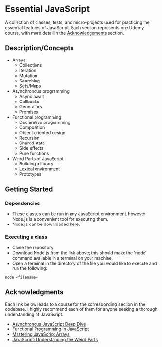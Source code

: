 # Essential JavaScript

A collection of classes, tests, and micro-projects used for practicing the essential features of JavaScript. Each section represents one Udemy course, with more detail in the [Acknowledgements](#acknowledgments) section. 

## Description/Concepts

* Arrays
    * Collections
    * Iteration
    * Mutation
    * Searching
    * Sets/Maps
* Asynchronous programming
    * Async await
    * Callbacks
    * Generators
    * Promises
* Functional programming
    * Declarative programming
    * Composition
    * Object oriented design
    * Recursion
    * Shared state
    * Side effects
    * Pure functions
* Weird Parts of JavaScript
  * Building a library
  * Lexical environment
  * Prototypes

## Getting Started

### Dependencies

* These classes can be run in any JavaScript environment, however Node.js is a convenient tool for executing them.
* Node.js can be downloaded [here](https://nodejs.org/en/download/package-manager/current).

### Executing a class

* Clone the repository.
* Download Node.js from the link above; this should make the 'node' command available in a terminal on your machine. 
* Open a terminal in the directory of the file you would like to execute and run the following: 
```
node <filename>
```

## Acknowledgments

Each link below leads to a course for the corresponding section in the codebase. I highly recommend each of them for anyone seeking a thorough understanding of JavaScript. 

* [Asynchronous JavaScript Deep Dive](https://www.udemy.com/course/asynchronous-javascript-deep-dive)
* [Functional Programming in JavaScript](https://www.udemy.com/coursefunctional-programming-in-javascript-a-practical-guide)
* [Mastering JavaScript Arrays](https://www.udemy.com/course/mastering-javascript-arrays)
* [JavaScript: Understanding the Weird Parts](https://www.udemy.com/course/understand-javascript) 
